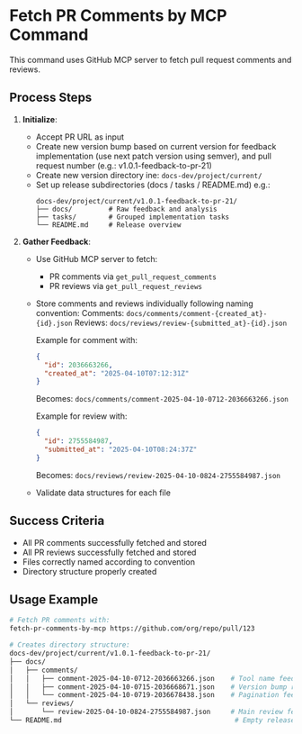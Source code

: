 # Fetch PR Comments by MCP Command

This command uses GitHub MCP server to fetch pull request comments and reviews.

## Process Steps

1. **Initialize**:
   - Accept PR URL as input
   - Create new version bump based on current version for feedback implementation (use next patch version using semver), and pull request number (e.g.: v1.0.1-feedback-to-pr-21)
   - Create new version directory ine: `docs-dev/project/current/`
   - Set up release subdirectories (docs / tasks / README.md) e.g.:
     ```
     docs-dev/project/current/v1.0.1-feedback-to-pr-21/
     ├── docs/         # Raw feedback and analysis
     ├── tasks/        # Grouped implementation tasks
     └── README.md     # Release overview
     ```

2. **Gather Feedback**:
   - Use GitHub MCP server to fetch:
     - PR comments via `get_pull_request_comments`
     - PR reviews via `get_pull_request_reviews`
   - Store comments and reviews individually following naming convention:
     Comments: `docs/comments/comment-{created_at}-{id}.json`
     Reviews: `docs/reviews/review-{submitted_at}-{id}.json`

     Example for comment with:
     ```json
     {
       "id": 2036663266,
       "created_at": "2025-04-10T07:12:31Z"
     }
     ```
     Becomes: `docs/comments/comment-2025-04-10-0712-2036663266.json`

     Example for review with:
     ```json
     {
       "id": 2755584987,
       "submitted_at": "2025-04-10T08:24:37Z"
     }
     ```
     Becomes: `docs/reviews/review-2025-04-10-0824-2755584987.json`

   - Validate data structures for each file

## Success Criteria

- All PR comments successfully fetched and stored
- All PR reviews successfully fetched and stored
- Files correctly named according to convention
- Directory structure properly created

## Usage Example

```bash
# Fetch PR comments with:
fetch-pr-comments-by-mcp https://github.com/org/repo/pull/123

# Creates directory structure:
docs-dev/project/current/v1.0.1-feedback-to-pr-21/
├── docs/
│   ├── comments/
│   │   ├── comment-2025-04-10-0712-2036663266.json    # Tool name feedback
│   │   ├── comment-2025-04-10-0715-2036668671.json    # Version bump request
│   │   └── comment-2025-04-10-0719-2036678438.json    # Pagination feedback
│   └── reviews/
│       └── review-2025-04-10-0824-2755584987.json     # Main review feedback
└── README.md                                           # Empty release overview
```